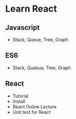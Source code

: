 # Learn React
## Javascript
 * Stack, Queue, Tree, Graph 
## ES6
 * Stack, Queeue, Tree, Graph
## React
 * Tutorial
 * Install
 * React Online Lecture
 * Unit test for React
 

